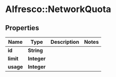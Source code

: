 # Alfresco::NetworkQuota

## Properties
Name | Type | Description | Notes
------------ | ------------- | ------------- | -------------
**id** | **String** |  | 
**limit** | **Integer** |  | 
**usage** | **Integer** |  | 


